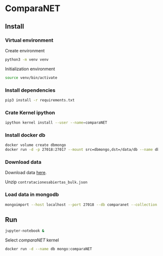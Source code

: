 # ComparaNET

## Install

### Virtual environment

Create environment

```bash
python3 -m venv venv
```

Initialization environment

```bash
source venv/bin/activate
```

### Install dependencies

```bash
pip3 install -r requirements.txt
```

### Crate Kernel ipython

```bash
ipython kernel install --user --name=comparaNET
```

### Install docker db

```bash
docker volume create dbmongo
docker run -d -p 27018:27017 --mount src=dbmongo,dst=/data/db --name db mongo
```

### Download data

Download data [here](https://datos.gob.mx/busca/dataset/concentrado-de-contrataciones-abiertas-de-la-apf-shcp/resource/aa36c461-a1d3-4373-bfb5-ca479ed86f26?inner_span=True).

Unzip `contratacionesabiertas_bulk.json`

### Load data in mongodb

```bash
mongoimport --host localhost --port 27018 --db comparanet --collection contrataciones --file contratacionesabiertas_bulk.json --jsonArray
```

## Run

```bash
jupyter-notebook &
```

Select _comparaNET_ kernel

```bash
docker run -d --name db mongo:comparaNET
```
